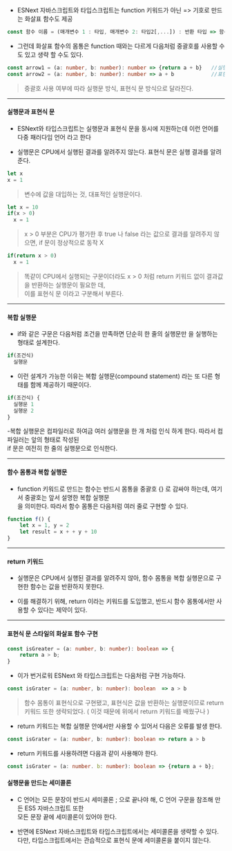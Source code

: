 - ESNext 자바스크립트와 타입스크립트는 function 키워드가 아닌 => 기호로 만드는 화살표 함수도 제공

```typeScript
const 함수 이름 = (매개변수 1 : 타입, 매개변수 2: 타입2[,...]) : 반환 타입 => 함수 몸통
```

- 그런데 화살표 함수의 몸통은 function 때와는 다르게 다음처럼 중괄호를 사용할 수도 있고 생략 할 수도 있다.

```typeScript
const arrow1 = (a: number, b: number): number => {return a + b}   //실행문 방식 몸통
const arrow2 = (a: number, b: number): number => a + b            //표현식 문 방식 몸통
```
> 중괄호 사용 여부에 따라 실행문 방식, 표현식 문 방식으로 달라진다.


***


#### 실행문과 표현식 문

- ESNext와 타입스크립트는 실행문과 표현식 문을 동시에 지원하는데 이런 언어를 다중 패러다임 언어 라고 한다

- 실행문은 CPU에서 실행된 결과를 알려주지 않는다. 표현식 문은 실행 결과를 알려준다.

```typeScript
let x 
x = 1
```
> 변수에 값을 대입하는 것, 대표적인 실행문이다.

```typeScript
let x = 10 
if(x > 0)
  x = 1
```
> x > 0 부분은 CPU가 평가한 후 true 나 false 라는 값으로 결과를 알려주지 않으면, if 문이 정상적으로 동작 X

```typeScript
if(return x > 0)
  x = 1
```
> 똑같이 CPU에서 실행되는 구문이더라도 x > 0 처럼 return 키워드 없이 결과값을 반환하는 실행문이 필요한 데,  
  이를 표현식 문 이라고 구분해서 부른다.
  
  
***


#### 복합 실행문

- if와 같은 구문은 다음처럼 조건을 만족하면 단순히 한 줄의 실행문만 을 실행하는 형태로 설계한다.

```typeScript
if(조건식)
  실행문
```

- 이런 설계가 가능한 이유는 복합 실행문(compound statement) 라는 또 다른 형태를 함께 제공하기 때문이다.

```typeScript
if(조건식) {
  실행문 1
  실행문 2
}
```

-복합 실행문은 컴파일러로 하여금 여러 실행문을 한 개 처럼 인식 하게 한다. 따라서 컴파일러는 앞의 형태로 작성된  
 if 문은 여전히 한 줄의 실행문으로 인식한다.


***


#### 함수 몸통과 복합 실행문

- function 키워드로 만드는 함수는 반드시 몸통을 중괄호 {} 로 감싸야 하는데, 여기서 중괄호는 앞서 설명한  복합 실행문  
  을 의미한다. 따라서 함수 몸통은 다음처럼 여러 줄로 구현할 수 있다.
  
```typeScript
function f() {
    let x = 1, y = 2
    let result = x + + y + 10 
}
```


***


#### return 키워드

- 실행문은 CPU에서 실행된 결과를 알려주지 않아, 함수 몸통을 복합 실행문으로 구현한 함수는 값을 반환하지 못한다.

- 이를 해결하기 위해, return 이라는 키워드를 도입했고, 반드시 함수 몸통에서만 사용할 수 있다는 제약이 있다.


***


#### 표현식 문 스타일의 화살표 함수 구현

```typeScript
const isGreater = (a: number, b: number): boolean => {
    return a > b;
}
```

- 이가 번거로워 ESNext 와 타입스크립트는 다음처럼 구현 가능하다.

```typeScript
const isGrater = (a: number, b: number): boolean  => a > b
```
> 함수 몸통이 표현식으로 구현됐고, 표현식은 값을 반환하는 실행문이므로 return 키워드 또한 생략되었다.
   ( 이것 때문에 위에서 return 키워드를 배웠구나 ) 


- return 키워드는 복합 실행문 안에서만 사용할 수 있어서 다음은 오류를 발생 한다.

```typeScript
const isGrater = (a: number, b: number): boolean => return a > b
```

- return 키워드를 사용하려면 다음과 같이 사용해야 한다.
```typeScript
const isGrater = (a: number. b: number): boolean => {return a + b};
```

#### 실행문을 만드는 세미콜론

- C 언어는 모든 문장이 반드시 세미콜론 ; 으로 끝나야 해, C 언어 구문을 참조해 만든 ES5 자바스크립트 또한  
  모든 문장 끝에 세미콜론이 있어야 한다.
  
- 반면에 ESNext 자바스크립트와 타입스크립트에서는 세미콜론을 생략할 수 있다.  
  다만, 타입스크립트에서는 관습적으로 표현식 문에 세미콜론을 붙이지 않는다.
